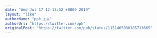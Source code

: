 ```yaml
---
date: "Wed Jul 17 12:13:52 +0000 2019"
layout: "like"
authorName: "ppk 🇪🇺"
authorUrl: "https://twitter.com/ppk"
originalPost: "https://twitter.com/ppk/status/1151465038185713665"
---
```

